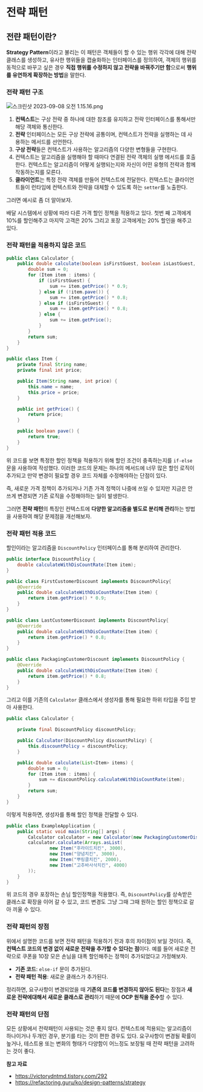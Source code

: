 # 전략 패턴

## 전랸 패턴이란?

**Strategy Pattern**이라고 불리는 이 패턴은 객체들이 할 수 있는 행위 각각에 대해 전략 클래스를 생성하고, 유사한 행위들을 캡슐화하는 인터페이스를 정의하여, 객체의 행위를 동적으로 바꾸고 싶은 경우 **직접 행위를 수정하지 않고 전략을 바꿔주기만 함**으로써 **행위를 유연하게 확장하는 방법**을 말한다.

### 전략 패턴 구조

![스크린샷 2023-09-08 오전 1.15.16.png](https://github.com/mo2-Study-Group/StudyGroup/assets/112863029/591fde2d-b36f-480c-ab47-4384624868fb)

1. **컨텍스트**는 구상 전략 중 하나에 대한 참조를 유지하고 전략 인터페이스를 통해서만 해당 객체와 통신한다.
2. **전략** 인터페이스는 모든 구상 전략에 공통이며, 컨텍스트가 전략을 실행하는 데 사용하는 메서드를 선언한다.
3. **구상 전략**들은 컨텍스트가 사용하는 알고리즘의 다양한 변형들을 구현한다.
4. 컨텍스트는 알고리즘을 실행해야 할 때마다 연결된 전략 객체의 실행 메서드를 호출한다. 컨텍스트는 알고리즘이 어떻게 실행되는지와 자신이 어떤 유형의 전략과 함께 작동하는지를 모른다.
5. **클라이언트**는 특정 전략 객체를 만들어 컨텍스트에 전달한다. 컨텍스트는 클라이언트들이 런타임에 컨텍스트와 전략을 대체할 수 있도록 하는 `setter`를 노출한다.

그러면 예시로 좀 더 알아보자.

배달 시스템에서 상황에 따라 다른 가격 할인 정책을 적용하고 있다. 첫번 째 고객에게 10%를 할인해주고 마지막 고객은 20% 그리고 포장 고객에게는 20% 할인을 해주고 있다.

### 전략 패턴을 적용하지 않은 코드

```java
public class Calculator {
    public double calculate(boolean isFirstGuest, boolean isLastGuest, List<Item> items) {
        double sum = 0;
        for (Item item : items) {
            if (isFirstGuest) {
                sum += item.getPrice() * 0.9;
            } else if (!item.pave()) {
                sum += item.getPrice() * 0.8;
            } else if (isFirstGuest) {
                sum += item.getPrice() * 0.8;
            } else {
                sum += item.getPrice();
            }
        }
        return sum;
    }
}
```

```java
public class Item {
    private final String name;
    private final int price;

    public Item(String name, int price) {
        this.name = name;
        this.price = price;
    }

    public int getPrice() {
        return price;
    }

    public boolean pave() {
        return true;
    }
}
```

위 코드를 보면 특정한 할인 정책을 적용하기 위해 할인 조건이 충족하는지를 `if-else`문을 사용하여 작성했다. 이러한 코드의 문제는 하나의 메서드에 너무 많은 할인 로직이 추가되고 만약 변경이 필요할 경우 코드 자체를 수정해야하는 단점이 있다.

즉, 새로운 가격 정책이 추가되거나 기존 가격 정책이 나중에 쓰일 수 있지만 지금은 안쓰게 변경되면 기존 로직을 수정해야하는 일이 발생한다.

그러면 **전략 패턴**의 특징인 컨텍스트에 **다양한 알고리즘을 별도로 분리해 관리**하는 방법을 사용하여 해당 문제점을 개선해보자. 

### 전략 패턴 적용 코드

할인이라는 알고리즘을 `DiscountPolicy` 인터페이스를 통해 분리하여 관리한다.

```java
public interface DiscountPolicy {
    double calculateWithDisCountRate(Item item);
}
```

```java
public class FirstCustomerDiscount implements DiscountPolicy{
    @Override
    public double calculateWithDisCountRate(Item item) {
        return item.getPrice() * 0.9;
    }
}
```

```java
public class LastCustomerDiscount implements DiscountPolicy{
    @Override
    public double calculateWithDisCountRate(Item item) {
        return item.getPrice() * 0.8;
    }
}
```

```java
public class PackagingCustomerDiscount implements DiscountPolicy {
    @Override
    public double calculateWithDisCountRate(Item item) {
        return item.getPrice() * 0.8;
    }
}
```

그리고 이를 기존의 `Calculator` 클래스에서 생성자를 통해 필요한 하위 타입을 주입 받아 사용한다.

```java
public class Calculator {

    private final DiscountPolicy discountPolicy;

    public Calculator(DiscountPolicy discountPolicy) {
        this.discountPolicy = discountPolicy;
    }

    public double calculate(List<Item> items) {
        double sum = 0;
        for (Item item : items) {
            sum += discountPolicy.calculateWithDisCountRate(item);
        }
        return sum;
    }
}
```

이렇게 적용하면, 생성자를 통해 할인 정책을 전달할 수 있다. 

```java
public class ExampleApplication {
	public static void main(String[] args) {
		Calculator calculator = new Calculator(new PackagingCustomerDiscount());
		calculator.calculate(Arrays.asList(
				new Item("후라이드치킨", 3000),
				new Item("양념치킨", 3000),
				new Item("뿌링클치킨", 2000),
				new Item("고추바사삭치킨", 4000)
		));
	}
}
```

위 코드의 경우 포장하는 손님 할인정책을 적용했다. 즉, `DiscountPolicy`를 상속받은 클래스로 확장을 이어 갈 수 있고, 코드 변경도 그냥 그때 그때 원하는 할인 정책으로 갈아 끼울 수 있다.

### 전략 패턴의 장점

위에서 설명한 코드를 보면 전략 패턴을 적용하기 전과 후의 차이점이 보일 것이다. 즉, **컨텍스트 코드의 변경 없이 새로운 전략을 추가할 수 있다는 점**이다. 예를 들어 새로운 전략으로 쿠폰을 10장 모은 손님을 대폭 할인해주는 정책이 추가되었다고 가정해보자.

- **기존 코드**: `else-if` 문이 추가된다.
- **전략 패턴 적용**: 새로운 클래스가 추가된다.

정리하면, 요구사항이 변경되었을 때 **기존의 코드를 변경하지 않아도 된다**는 장점과 **새로운 전략에대해서 새로운 클래스로 관리**하기 때문에 **OCP 원칙을 준수**할 수 있다. 

### 전략 패턴의 단점

모든 상황에서 전략패턴이 사용되는 것은 좋지 않다. 컨텍스트에 적용되는 알고리즘이 하나이거나 두개인 경우, 분기를 타는 것이 편한 경우도 있다. 요구사항이 변경될 확률이 높거나, 테스트용 또는 변화의 형태가 다양함이 어느정도 보장될 때 전략 패턴을 고려하는 것이 좋다.

**참고 자료**

- <https://victorydntmd.tistory.com/292>
- <https://refactoring.guru/ko/design-patterns/strategy>
